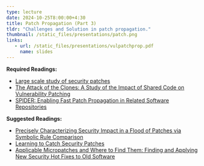 ```yaml
---
type: lecture
date: 2024-10-25T8:00:00+4:30
title: Patch Propagation (Part 3)
tldr: "Challenges and Solution in patch propagation."
thumbnail: /static_files/presentations/patch.png
links:
   - url: /static_files/presentations/vulpatchprop.pdf
     name: slides
---
```


**Required Readings:**
- [Large scale study of security patches](https://www.icir.org/vern/papers/patch-study.ccs17.pdf)
- [The Attack of the Clones: A Study of the Impact of Shared Code on Vulnerability Patching](http://users.umiacs.umd.edu/~tdumitra/papers/OAKLAND-2015.pdf)
- [SPIDER: Enabling Fast Patch Propagation in Related Software Repositories](https://machiry.github.io/files/spider.pdf)

**Suggested Readings:**
- [Precisely Characterizing Security Impact in a Flood of Patches via Symbolic Rule Comparison](https://www.ndss-symposium.org/wp-content/uploads/2020/02/24419-paper.pdf)
- [Learning to Catch Security Patches](https://arxiv.org/pdf/2001.09148.pdf)
- [Applicable Micropatches and Where to Find Them: Finding and Applying New Security Hot Fixes to Old Software](https://ieeexplore.ieee.org/document/9438561)